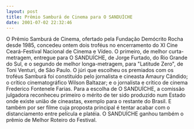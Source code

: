 ```yaml
---
layout: post
title: Prêmio Samburá de Cinema para O SANDUÍCHE
date: 2001-07-02 22:32:46
---
```

O Prêmio Samburá de Cinema, ofertado pela Fundação Demócrito Rocha desde 1985, concedeu ontem dois troféus no encerramento do XI Cine Ceará-Festival Nacional de Cinema e Vídeo. O primeiro, de melhor curta-metragem, entregue para O SANDUÍCHE, de Jorge Furtado, do Rio Grande do Sul, e o segundo de melhor longa-metragem, para "Latitude Zero", de Toni Venturi, de São Paulo. O júri que escolheu os premiados com os troféus Samburá foi constituído pelo jornalista e cineasta Amaury Cândido; o crítico cinematográfico Wilson Baltazar; e o jornalista e crítico de cinema Frederico Fontenele Farias. Para a escolha de O SANDUÍCHE, a comissão julgadora reconheceu primeiro o mérito de ter sido produzido num Estado onde existe união de cineastas, exemplo para o restante do Brasil. E também por ser filme cuja proposta principal é tentar acabar com o distanciamento entre película e platéia. O SANDUÍCHE ganhou também o prêmio de Melhor Roteiro do Festival.